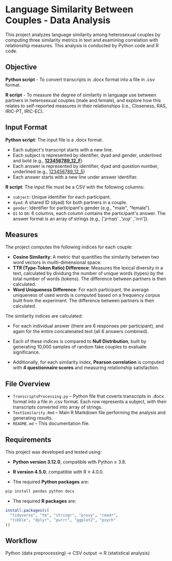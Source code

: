 # Language Similarity Between Couples - Data Analysis

This project analyzes language similarity among heterosexual couples by computing three similarity metrics in text and examining correlation with relationship measures. 
This analysis is conducted by Python code and R code.

## Objective

**Python script** - To convert transcripts in .docx format into a file in .csv format.

**R script** - To measure the degree of similarity in language use between partners in heterosexual couples (male and female), and explore how this relates to self-reported measures in their relationships (i.e., Closeness, RAS, IRIC-PT, IRIC-EC).

## Input Format 

**Python script**: The input file is a .docx format. 
- Each subject's transcript starts with a new line. 
- Each subject is represented by identifier, dyad and gender, underlined and bold (e.g., **<ins>123456789_12_F</ins>**)
- Each answer is represented by identifier, dyad and question number, underlined (e.g., <ins>123456789_12_5</ins>)
- Each answer starts with a new line under answer identifier.

**R script**: The input file must be a CSV with the following columns:

- `subject`: Unique identifier for each participant.
- `dyad`: A shared ID (dyad) for both partners in a couple.
- `gender`: Identifier for participant's gender (e.g., "male", "female").
- `Q1` to `Q6`: 6 columns, each column contains the participant's answer. The answer format is an array of strings (e.g., ['היה', 'קטע', 'מצחיק']).

## Measures

The project computes the following indices for each couple:

- **Cosine Similarity**: A metric that quantifies the similarity between two word vectors in muilti-dimensional space.
- **TTR (Type-Token Ratio) Difference**: Measures the lexical diversity in a text, calculated by dividung the number of unique words (types) by the total number of words (tokens). The difference between partners is then calculated.
- **Word Uniqueness Difference**: For each participant, the average uniqueness of used words is computed based on a frequency corpus built from the experiment. The difference between partners is then calculated.

The similarity indices are calculated:

- For each individual answer (there are 6 responses per participant), and again for the entire concatenated text (all 6 answers combined).

- Each of these indices is compared to **Null Distribution**, built by generating 10,000 samples of random fake couples to evaluate significance.

- Additionally, for each similarity index, **Pearson correlation** is computed with **4 questionnaire scores** and measuring relationship satisfaction.

## File Overview

- `TranscriptsProcessing.py` – Python file that coverts transcripts in .docx format into a file in .csv format. Each row represents a subject, with their transcripts converted into array of strings. 
- `TextSimilarity.Rmd` – Main R Markdown file performing the analysis and generating results.
- `README.md` – This documentation file.

## Requirements

This project was developed and tested using:

- **Python version 3.12.0**, compatible with Python ≥ 3.8.
- **R version 4.5.0**, compatible with R ≥ 4.0.0.

- The required **Python packages** are:

```r
pip install pandas python-docx
```

- The required **R packages** are:

```r
install.packages(c(
  "tidyverse", "tm", "stringr", "proxy", "readr",
  "tibble", "dplyr", "purrr", "ggplot2", "psych"
))
```

## Workflow 

Python (data preprocessing) → CSV output → R (statistical analysis)
